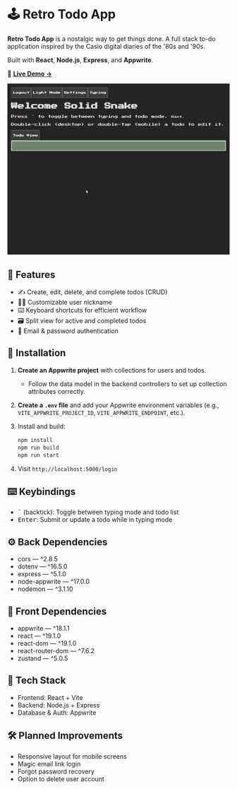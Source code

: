 # 🕹️ Retro Todo App

**Retro Todo App** is a nostalgic way to get things done. A full stack to-do application inspired by the Casio digital diaries of the '80s and '90s.

Built with **React**, **Node.js**, **Express**, and **Appwrite**.

🚀 **[Live Demo →](https://rtodo-temp23-beta.onrender.com)**

![demo-todo-app](./assets/demo-todo-app.gif)

## 🌟 Features

- ✍️ Create, edit, delete, and complete todos (CRUD)
- 🧑‍💻 Customizable user nickname
- ⌨️ Keyboard shortcuts for efficient workflow
- 🗃️ Split view for active and completed todos
- 🔐 Email & password authentication

## 🚀 Installation

1. **Create an Appwrite project** with collections for users and todos.  
   - Follow the data model in the backend controllers to set up collection attributes correctly.

2. **Create a `.env` file** and add your Appwrite environment variables (e.g., `VITE_APPWRITE_PROJECT_ID`, `VITE_APPWRITE_ENDPOINT`, etc.).

3. Install and build:

   ```bash
   npm install
   npm run build
   npm run start

4. Visit `http://localhost:5000/login`

## ⌨️ Keybindings
- <kbd>`</kbd> (backtick): Toggle between typing mode and todo list
- <kbd>Enter</kbd>: Submit or update a todo while in typing mode

## ⚙️ Back Dependencies
- cors — ^2.8.5
- dotenv — ^16.5.0
- express — ^5.1.0
- node-appwrite — ^17.0.0
- nodemon — ^3.1.10

## 🎨 Front Dependencies
- appwrite — ^18.1.1
- react — ^19.1.0
- react-dom — ^19.1.0
- react-router-dom — ^7.6.2
- zustand — ^5.0.5

## 🍔 Tech Stack
- Frontend: React + Vite
- Backend: Node.js + Express
- Database & Auth: Appwrite

## 🛠️ Planned Improvements
- Responsive layout for mobile screens
- Magic email link login
- Forgot password recovery
- Option to delete user account
